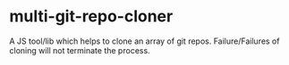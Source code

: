 # multi-git-repo-cloner
A JS tool/lib which helps to clone an array of git repos. Failure/Failures of cloning will not terminate the process.
